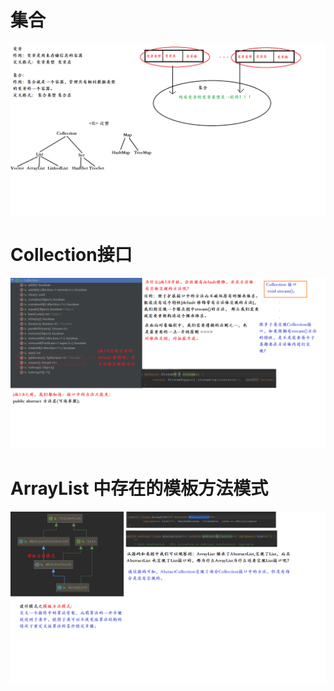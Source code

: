 # 集合
![](../../images/java-se-009-01.png)
# Collection接口
![](../../images/java-se-009-02.png)
# ArrayList 中存在的模板方法模式
![](../../images/java-se-009-03.png)